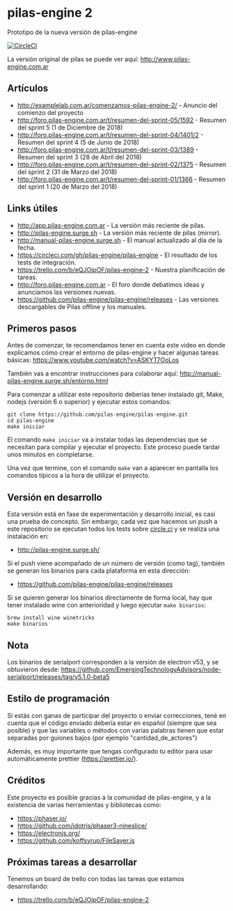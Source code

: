# pilas-engine 2

Prototipo de la nueva versión de pilas-engine

[![CircleCI](https://circleci.com/gh/pilas-engine/pilas-engine.svg?style=svg)](https://circleci.com/gh/pilas-engine/pilas-engine)

La versión original de pilas se puede ver aquí: http://www.pilas-engine.com.ar

## Artículos

- http://examplelab.com.ar/comenzamos-pilas-engine-2/ - Anuncio del comienzo del proyecto
- http://foro.pilas-engine.com.ar/t/resumen-del-sprint-05/1592 - Resumen del sprint 5 (1 de Diciembre de 2018)
- http://foro.pilas-engine.com.ar/t/resumen-del-sprint-04/1401/2 - Resumen del sprint 4 (5 de Junio de 2018)
- http://foro.pilas-engine.com.ar/t/resumen-del-sprint-03/1389 - Resumen del sprint 3 (28 de Abril del 2018)
- http://foro.pilas-engine.com.ar/t/resumen-del-sprint-02/1375 - Resumen del sprint 2 (31 de Marzo del 2018)
- http://foro.pilas-engine.com.ar/t/resumen-del-sprint-01/1366 - Resumen del sprint 1 (20 de Marzo del 2018)

## Links útiles

- http://app.pilas-engine.com.ar - La versión más reciente de pilas.
- http://pilas-engine.surge.sh - La versión más reciente de pilas (mirror).
- http://manual-pilas-engine.surge.sh - El manual actualizado al día de la fecha.
- https://circleci.com/gh/pilas-engine/pilas-engine - El resultado de los tests de integración.
- https://trello.com/b/eQJOjpOF/pilas-engine-2 - Nuestra planificación de tareas.
- http://foro.pilas-engine.com.ar - El foro donde debatimos ideas y anunciamos las versiones nuevas.
- https://github.com/pilas-engine/pilas-engine/releases - Las versiones descargables de Pilas offline y los manuales.

## Primeros pasos

Antes de comenzar, te recomendamos tener en cuenta este video en donde
explicamos cómo crear el entorno de pilas-engine y hacer algunas tareas básicas: https://www.youtube.com/watch?v=ASKYT7OoLos

También vas a encontrar instrucciones para colaborar aquí: http://manual-pilas-engine.surge.sh/entorno.html

Para comenzar a utilizar este repositorio deberías tener instalado git, Make, nodejs
(versión 6 o superior) y ejecutar estos comandos:

```
git clone https://github.com/pilas-engine/pilas-engine.git
cd pilas-engine
make iniciar
```

El comando `make iniciar` va a instalar todas las dependencias que se
necesitan para compilar y ejecutar el proyecto. Este proceso puede tardar
unos minutos en completarse.

Una vez que termine, con el comando `make` van a aparecer en pantalla
los comandos típicos a la hora de utilizar el proyecto.

## Versión en desarrollo

Esta versión está en fase de experimentación y desarrollo inicial, es casi una
prueba de concepto. Sin embargo, cada vez que hacemos un push a este repositorio
se ejecutan todos los tests sobre [circle.ci](https://circleci.com/gh/pilas-engine)
y se realiza una instalación en:

- http://pilas-engine.surge.sh/

Si el push viene acompañado de un número de versión (como tag), también
se generan los binarios para cada plataforma en esta dirección:

- https://github.com/pilas-engine/pilas-engine/releases

Si se quieren generar los binarios directamente de forma local, hay que tener
instalado wine con anterioridad y luego ejecutar `make binarios`:

```
brew install wine winetricks
make binarios
```

## Nota

Los binarios de serialport corresponden a la versión de electron v53, y se
obtuvieron desde: https://github.com/EmergingTechnologyAdvisors/node-serialport/releases/tag/v5.1.0-beta5

## Estilo de programación

Si estás con ganas de participar del proyecto o enviar correcciones, tené
en cuenta que el código enviado debería estar en español (siempre que sea
posible) y que las variables o métodos con varias palabras tienen que estar
separadas por guiones bajos (por ejemplo "cantidad_de_actores")

Además, es muy importante que tengas configurado tu editor para usar
automáticamente prettier (https://prettier.io/).

## Créditos

Este proyecto es posible gracias a la comunidad de pilas-engine, y a la existencia
de varias herramientas y bibliotecas como:

- https://phaser.io/
- https://github.com/jdotrjs/phaser3-nineslice/
- https://electronjs.org/
- https://github.com/koffsyrup/FileSaver.js

## Próximas tareas a desarrollar

Tenemos un board de trello con todas las tareas que estamos desarrollando:

- https://trello.com/b/eQJOjpOF/pilas-engine-2
